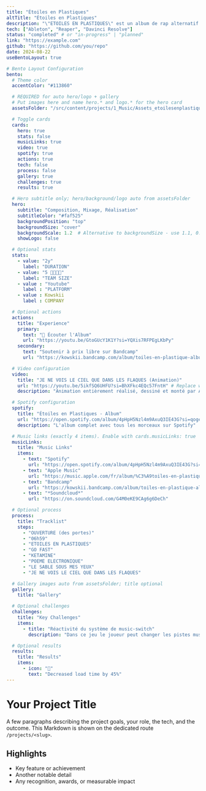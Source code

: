 ```yaml
---
title: "Étoiles en Plastiques"
altTitle: "Étoiles en Plastiques"
description: "\"ETOILES EN PLASTIQUES\" est un album de rap alternatif dont l'univers sonore mêle instrumentales électroniques a des textes sombres et introspectifs. L'album explore des souffrances amoureuses, un contexte de travail éprouvant et des tensions familiales, créant une explosion émotionnelle comparable à une supernova."
tech: ["Ableton", "Reaper", "Davinci Resolve"]
status: "completed" # or "in-progress" | "planned"
link: "https://example.com"
github: "https://github.com/you/repo"
date: 2024-08-22
useBentoLayout: true

# Bento Layout Configuration
bento:
  # Theme color
  accentColor: "#113860"

  # REQUIRED for auto hero/logo + gallery
  # Put images here and name hero.* and logo.* for the hero card
  assetsFolder: "/src/content/projects/1_Music/Assets_etoilesenplastiques"

  # Toggle cards
  cards:
    hero: true
    stats: false
    musicLinks: true
    video: true
    spotify: true
    actions: true
    tech: false
    process: false
    gallery: true
    challenges: true
    results: true

  # Hero subtitle only; hero/background/logo auto from assetsFolder
  hero:
    subtitle: "Composition, Mixage, Réalisation"
    subtitleColor: "#faf525"
    backgroundPosition: "top"
    backgroundSize: "cover"
    backgroundScale: 1.2  # Alternative to backgroundSize - use 1.1, 0.9, etc.
    showLogo: false

  # Optional stats
  stats:
    - value: "2y"
      label: "DURATION"
    - value: "5 👨‍👩‍👦‍👦"
      label: "TEAM SIZE"
    - value : "Youtube"
      label : "PLATFORM"
    - value : Kowskii
      label : COMPANY

  # Optional actions
  actions:
    title: "Experience"
    primary:
      text: "💽 Écouter l'Album"
      url: "https://youtu.be/GtoGUcY1K1Y?si=YQXis7RFPEgLKbPy"
    secondary:
      text: "Soutenir à prix libre sur Bandcamp"
      url: "https://kowskii.bandcamp.com/album/toiles-en-plastique-album"

  # Video configuration
  video:
    title: "JE NE VOIS LE CIEL QUE DANS LES FLAQUES (Animation)"
    url: "https://youtu.be/5ikfSQ6UHFU?si=BhXFkc4EQc57FntH" # Replace with actual album teaser
    description: "Animation entièrement réalisé, dessiné et monté par Arthur Kowskii. Process : Photoshop, Davinci Resolve"

  # Spotify configuration  
  spotify:
    title: "Étoiles en Plastiques - Album"
    url: "https://open.spotify.com/album/4pHpH5Nzl4m9AxuQ3IE43G?si=qogefLmpQIC8hnrB7YAsPQ"
    description: "L'album complet avec tous les morceaux sur Spotify"

  # Music links (exactly 4 items). Enable with cards.musicLinks: true
  musicLinks:
    title: "Music Links"
    items:
      - text: "Spotify"
        url: "https://open.spotify.com/album/4pHpH5Nzl4m9AxuQ3IE43G?si=syf-V0dsTPWzd7m5i9N8DA"
      - text: "Apple Music"
        url: "https://music.apple.com/fr/album/%C3%A9toiles-en-plastiques/1827122321"
      - text: "Bandcamp"
        url: "https://kowskii.bandcamp.com/album/toiles-en-plastique-album"
      - text: "*Soundcloud*"
        url: "https://on.soundcloud.com/G4M0eKE9CAg6g6DeCh"

  # Optional process
  process:
    title: "Tracklist"
    steps:
      - "OUVERTURE (des portes)"
      - "06h59"
      - "ETOILES EN PLASTIQUES"
      - "GO FAST"
      - "KETAMINE"
      - "POEME ELECTRONIQUE"
      - "LE SABLE SOUS MES YEUX"
      - "JE NE VOIS LE CIEL QUE DANS LES FLAQUES"

  # Gallery images auto from assetsFolder; title optional
  gallery:
    title: "Gallery"

  # Optional challenges
  challenges:
    title: "Key Challenges"
    items:
      - title: "Réactivité du système de music-switch"
        description: "Dans ce jeu le joueur peut changer les pistes musicales à volonté grâce au système de switch. Pour une expérience fluide, un système de synchornisation musicale associé a un système de cooldown a permi de rendre cette expérience très satisfaisant pour le joueur."

  # Optional results
  results:
    title: "Results"
    items:
      - icon: "🚀"
        text: "Decreased load time by 45%"
---
```


# Your Project Title

A few paragraphs describing the project goals, your role, the tech, and the outcome. This Markdown is shown on the dedicated route `/projects/<slug>`.

## Highlights

- Key feature or achievement
- Another notable detail
- Any recognition, awards, or measurable impact
